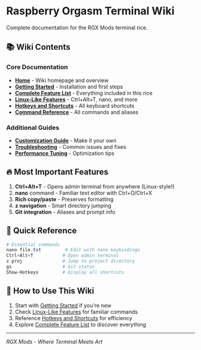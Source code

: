 # Raspberry Orgasm Terminal Wiki

Complete documentation for the RGX Mods terminal rice.

## 📚 Wiki Contents

### Core Documentation
- **[Home](Home.md)** - Wiki homepage and overview
- **[Getting Started](Getting-Started.md)** - Installation and first steps
- **[Complete Feature List](Complete-Feature-List.md)** - Everything included in this rice
- **[Linux-Like Features](Linux-Like-Features.md)** - Ctrl+Alt+T, nano, and more
- **[Hotkeys and Shortcuts](Hotkeys-and-Shortcuts.md)** - All keyboard shortcuts
- **[Command Reference](Command-Reference.md)** - All commands and aliases

### Additional Guides
- **[Customization Guide](Customization-Guide.md)** - Make it your own
- **[Troubleshooting](Troubleshooting.md)** - Common issues and fixes
- **[Performance Tuning](Performance-Tuning.md)** - Optimization tips

## 🔥 Most Important Features

1. **Ctrl+Alt+T** - Opens admin terminal from anywhere (Linux-style!)
2. **nano** command - Familiar text editor with Ctrl+O/Ctrl+X
3. **Rich copy/paste** - Preserves formatting
4. **z navigation** - Smart directory jumping
5. **Git integration** - Aliases and prompt info

## 🚀 Quick Reference

```powershell
# Essential commands
nano file.txt         # Edit with nano keybindings
Ctrl+Alt+T           # Open admin terminal
z proj               # Jump to project directory
gs                   # Git status
Show-Hotkeys         # Display all shortcuts
```

## 📖 How to Use This Wiki

1. Start with [Getting Started](Getting-Started.md) if you're new
2. Check [Linux-Like Features](Linux-Like-Features.md) for familiar commands
3. Reference [Hotkeys and Shortcuts](Hotkeys-and-Shortcuts.md) for efficiency
4. Explore [Complete Feature List](Complete-Feature-List.md) to discover everything

---

*RGX Mods - Where Terminal Meets Art*